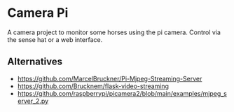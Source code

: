 # Camera Pi

A camera project to monitor some horses using the pi camera. Control via the sense hat or a web interface.

## Alternatives
- https://github.com/MarcelBruckner/Pi-Mjpeg-Streaming-Server
- https://github.com/Brucknem/flask-video-streaming
- https://github.com/raspberrypi/picamera2/blob/main/examples/mjpeg_server_2.py
